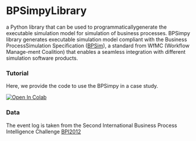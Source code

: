 # BPSimpyLibrary

a Python library that can be used to programmaticallygenerate the executable simulation model for simulation of business processes. BPSimpy library generates executable simulation model compliant with the Business ProcessSimulation Specification ([BPSim](https://www.bpsim.org/)), a standard from WfMC (Workflow Manage-ment Coalition) that enables a seamless integration with different simulation software products.

### Tutorial

Here, we provide the code to use the BPSimpy in a case study.

[![Open In Colab](https://colab.research.google.com/assets/colab-badge.svg)](https://colab.research.google.com/drive/147qzBssI6rCO18iS1vICYq160-ouGp9A#scrollTo=k6LdgTBgXjHg)

### Data

The event log is taken from the Second International Business Process Intelligence Challenge [BPI2012](https://www.win.tue.nl/bpi/doku.php?id=2012:challenge)
